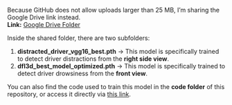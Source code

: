 Because GitHub does not allow uploads larger than 25 MB, I’m sharing the Google Drive link instead.  
**Link:** [Google Drive Folder](https://drive.google.com/drive/folders/1AOolUqlIT-jEOa3M4O6qRd0B0UDb38ua?usp=sharing)

Inside the shared folder, there are two subfolders:

1. **distracted_driver_vgg16_best.pth** → This model is specifically trained to detect driver distractions from the **right side view**.
2. **dfl3d_best_model_optimized.pth** → This model is specifically trained to detect driver drowsiness from the **front view**.

You can also find the code used to train this model in the **code folder** of this repository, or access it directly via [this link](https://github.com/Gurkirat90/SAFE_DRIVE/main/CODES).
